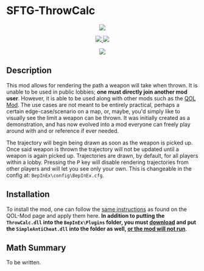 # SFTG-ThrowCalc

<p align="center">
  <a href="https://forthebadge.com">
    <img src="https://forthebadge.com/images/badges/made-with-c-sharp.svg">
  </a>
</p>
<p align="center">
  <a href="https://github.com/Mn0ky/SFTG-ThrowCalc/releases/latest">
    <img src="https://img.shields.io/github/downloads/Mn0ky/SFTG-ThrowCalc/total?label=Github%20downloads&logo=github">
  </a>
  <a href="https://opensource.org/licenses/MIT">
    <img src="https://img.shields.io/badge/MIT-blue.svg">
  </a>
</p>

<p align="center">
  <a href="">
    <img src="https://user-images.githubusercontent.com/67206766/164878782-5c3bddef-0c00-4561-bb88-fd3a00e42b03.gif">
  </a>
</p>

## Description

This mod allows for rendering the path a weapon will take when thrown. It is unable to be used in public lobbies; **one must directly join another mod user**. However, 
it is able to be used along with other mods such as the [QOL Mod](https://github.com/Mn0ky/QOL-Mod). The use cases are not meant to be entirely practical, perhaps a certain edge-case/scenario on a
map, or, maybe, you'd simply like to visually see the limit a weapon can be thrown. It was initially created as a demonstration, and has now evolved into a 
mod everyone can freely play around with and or reference if ever needed.

The trajectory will begin being drawn as soon as the weapon is picked up. Once said weapon is thrown the trajectory will not be updated until a weapon is again picked up. 
Trajectories are drawn, by default, for all players within a lobby. Pressing the <kbd>P</kbd> key will disable rendering trajectories from other players and will let you see
only your own. This is changeable in the config at: ``BepInEx\config\BepInEx.cfg``.

## Installation

To install the mod, one can follow the [same instructions](https://github.com/Mn0ky/QOL-Mod/#installation) as found on the QOL-Mod page and apply them here. 
**In addition to putting the ``ThrowCalc.dll`` into the ``BepInEx\Plugins`` folder, you must [download](https://github.com/Mn0ky/SFTG-SimpleAntiCheat/releases/latest/download/SimpleAntiCheat.dll) and put the ``SimpleAntiCheat.dll`` into the folder as well, 
<ins>or the mod will not run</ins>**.

## Math Summary
To be written.
